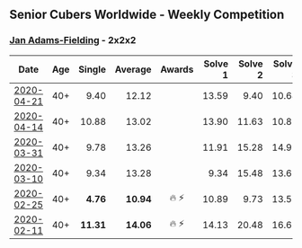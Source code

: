 ## Senior Cubers Worldwide - Weekly Competition
### [Jan Adams-Fielding](../jan_adams_fielding.md) - 2x2x2

| Date | Age | Single | Average | Awards | Solve 1 | Solve 2 | Solve 3 | Solve 4 | Solve 5 | Video |
| :--: | :--: | --: | --: | :--: | --: | --: | --: | --: | --: | :-- |
| [2020-04-21](../../results/222/2020-04-21.md) | 40+ | 9.40 | 12.12 |  | 13.59 | 9.40 | 10.64 | 13.72 | 12.12 | [Link](https://www.facebook.com/events/880278499062375/permalink/884255768664648/) |
| [2020-04-14](../../results/222/2020-04-14.md) | 40+ | 10.88 | 13.02 |  | 13.90 | 11.63 | 10.88 | 28.15 | 13.54 | [Link](https://www.facebook.com/events/982619255468618/permalink/987498808313996/) |
| [2020-03-31](../../results/222/2020-03-31.md) | 40+ | 9.78 | 13.26 |  | 11.91 | 15.28 | 14.93 | 12.93 | 9.78 | [Link](https://www.facebook.com/events/637372103486119/permalink/641368433086486/) |
| [2020-03-10](../../results/222/2020-03-10.md) | 40+ | 9.34 | 13.28 |  | 9.34 | 15.48 | 13.65 | 13.33 | 12.86 | [Link](https://www.facebook.com/events/654143022005686/permalink/657840614969260/) |
| [2020-02-25](../../results/222/2020-02-25.md) | 40+ | **4.76** | **10.94** | 🔥 ⚡ | 10.89 | 9.73 | 13.52 | 12.20 | **4.76** | [Link](https://www.facebook.com/events/2972213492840148/permalink/2982607318467432/) |
| [2020-02-11](../../results/222/2020-02-11.md) | 40+ | **11.31** | **14.06** | 🔥 ⚡ | 14.13 | 20.48 | 16.65 | 11.39 | **11.31** | [Link](https://www.facebook.com/events/176704156956327/permalink/180508603242549/) |


<!-- Global site tag (gtag.js) - Google Analytics -->
<script async src="https://www.googletagmanager.com/gtag/js?id=UA-86348435-3"></script>
<script>window.dataLayer = window.dataLayer || []; function gtag() {dataLayer.push(arguments);} gtag('js', new Date()); gtag('config', 'UA-86348435-3');</script>
